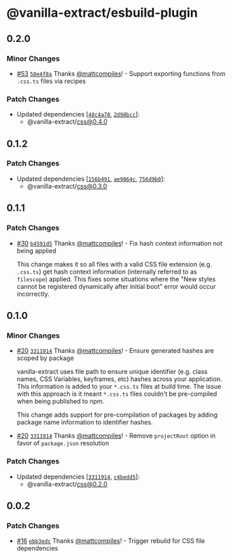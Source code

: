 # @vanilla-extract/esbuild-plugin

## 0.2.0

### Minor Changes

- [#53](https://github.com/seek-oss/vanilla-extract/pull/53) [`58e4f8a`](https://github.com/seek-oss/vanilla-extract/commit/58e4f8aa6a2c56c5f26408539756529705a598b8) Thanks [@mattcompiles](https://github.com/mattcompiles)! - Support exporting functions from `.css.ts` files via recipes

### Patch Changes

- Updated dependencies [[`48c4a78`](https://github.com/seek-oss/vanilla-extract/commit/48c4a7866a8361de712b89b06abb380bf4709656), [`2d98bcc`](https://github.com/seek-oss/vanilla-extract/commit/2d98bccb40603585cf9eab70ff0afc52c33f803d)]:
  - @vanilla-extract/css@0.4.0

## 0.1.2

### Patch Changes

- Updated dependencies [[`156b491`](https://github.com/seek-oss/vanilla-extract/commit/156b49182367bf233564eae7fd3ea9d3f50fd68a), [`ae9864c`](https://github.com/seek-oss/vanilla-extract/commit/ae9864c727c2edd0d415b77f738a3c959c98fca6), [`756d9b0`](https://github.com/seek-oss/vanilla-extract/commit/756d9b0d0305e8b8a63f0ca1ebe635ab320a5f5b)]:
  - @vanilla-extract/css@0.3.0

## 0.1.1

### Patch Changes

- [#30](https://github.com/seek-oss/vanilla-extract/pull/30) [`b4591d5`](https://github.com/seek-oss/vanilla-extract/commit/b4591d568796ac7d79a588d0e7ad453dc45532f8) Thanks [@mattcompiles](https://github.com/mattcompiles)! - Fix hash context information not being applied

  This change makes it so all files with a valid CSS file extension (e.g. `.css.ts`) get hash context information (internally referred to as `filescope`) applied. This fixes some situations where the "New styles cannot be registered dynamically after initial boot" error would occur incorrectly.

## 0.1.0

### Minor Changes

- [#20](https://github.com/seek-oss/vanilla-extract/pull/20) [`3311914`](https://github.com/seek-oss/vanilla-extract/commit/3311914d92406cda5d5bb71ee72075501f868bd5) Thanks [@mattcompiles](https://github.com/mattcompiles)! - Ensure generated hashes are scoped by package

  vanilla-extract uses file path to ensure unique identifier (e.g. class names, CSS Variables, keyframes, etc) hashes across your application. This information is added to your `*.css.ts` files at build time. The issue with this approach is it meant `*.css.ts` files couldn't be pre-compiled when being published to npm.

  This change adds support for pre-compilation of packages by adding package name information to identifier hashes.

* [#20](https://github.com/seek-oss/vanilla-extract/pull/20) [`3311914`](https://github.com/seek-oss/vanilla-extract/commit/3311914d92406cda5d5bb71ee72075501f868bd5) Thanks [@mattcompiles](https://github.com/mattcompiles)! - Remove `projectRoot` option in favor of `package.json` resolution

### Patch Changes

- Updated dependencies [[`3311914`](https://github.com/seek-oss/vanilla-extract/commit/3311914d92406cda5d5bb71ee72075501f868bd5), [`c4bedd5`](https://github.com/seek-oss/vanilla-extract/commit/c4bedd571f0c21291b58e050589b4db9465c0460)]:
  - @vanilla-extract/css@0.2.0

## 0.0.2

### Patch Changes

- [#16](https://github.com/seek-oss/vanilla-extract/pull/16) [`ebb3edc`](https://github.com/seek-oss/vanilla-extract/commit/ebb3edc5a9048559410e5fbbadf82a9de799bb09) Thanks [@mattcompiles](https://github.com/mattcompiles)! - Trigger rebuild for CSS file dependencies
